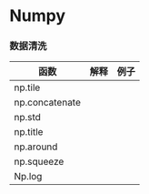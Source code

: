 # Numpy

### 数据清洗

| 函数           | 解释 | 例子 |
| -------------- | ---- | ---- |
| np.tile        |      |      |
| np.concatenate |      |      |
| np.std         |      |      |
| np.title       |      |      |
| np.around      |      |      |
| np.squeeze     |      |      |
| Np.log         |      |      |

